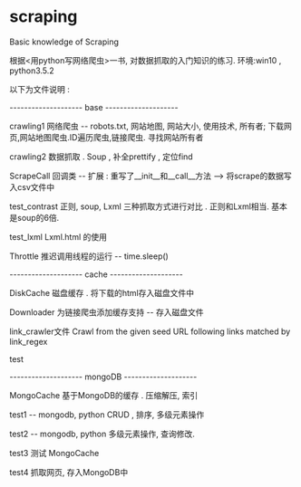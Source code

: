 # scraping
Basic knowledge of Scraping


根据<用python写网络爬虫>一书,  对数据抓取的入门知识的练习.
环境:win10 , python3.5.2


以下为文件说明 :

-------------------- base --------------------

crawling1           网络爬虫 -- robots.txt, 网站地图, 网站大小, 使用技术, 所有者; 下载网页,网站地图爬虫.ID遍历爬虫,链接爬虫. 寻找网站所有者

crawling2           数据抓取 . Soup , 补全prettify , 定位find

ScrapeCall          回调类 -- 扩展 : 重写了__init__和__call__方法 --> 将scrape的数据写入csv文件中

test_contrast       正则, soup, Lxml 三种抓取方式进行对比 . 正则和Lxml相当. 基本是soup的6倍.

test_lxml           Lxml.html 的使用

Throttle            推迟调用线程的运行 -- time.sleep()


-------------------- cache --------------------

DiskCache           磁盘缓存 . 将下载的html存入磁盘文件中

Downloader          为链接爬虫添加缓存支持 -- 存入磁盘文件

link_crawler文件    Crawl from the given seed URL following links matched by link_regex

test


-------------------- mongoDB --------------------

MongoCache          基于MongoDB的缓存 . 压缩解压, 索引

test1               -- mongodb, python CRUD , 排序, 多级元素操作

test2               -- mongodb, python 多级元素操作, 查询修改.

test3               测试 MongoCache

test4               抓取网页, 存入MongoDB中